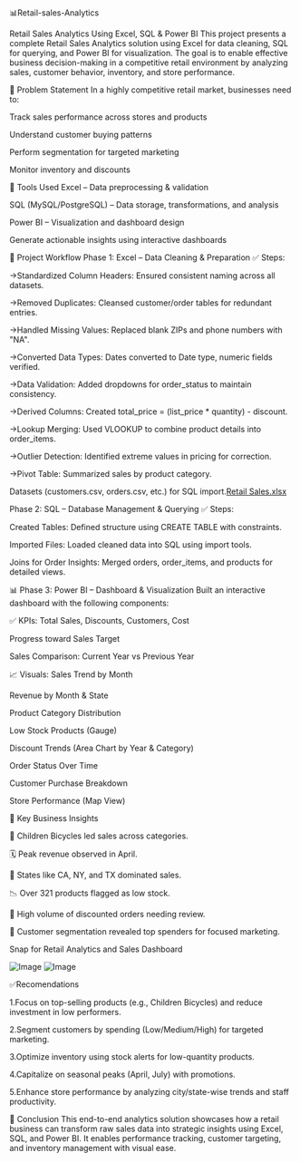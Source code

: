 📊Retail-sales-Analytics

Retail Sales Analytics Using Excel, SQL & Power BI
This project presents a complete Retail Sales Analytics solution using Excel for data cleaning, SQL for querying, and Power BI for visualization. The goal is to enable effective business decision-making in a competitive retail environment by analyzing sales, customer behavior, inventory, and store performance.

📌 Problem Statement
In a highly competitive retail market, businesses need to:

Track sales performance across stores and products

Understand customer buying patterns

Perform segmentation for targeted marketing

Monitor inventory and discounts

🔧 Tools Used
Excel – Data preprocessing & validation

SQL (MySQL/PostgreSQL) – Data storage, transformations, and analysis

Power BI – Visualization and dashboard design

Generate actionable insights using interactive dashboards

🧭 Project Workflow
Phase 1: Excel – Data Cleaning & Preparation
✅ Steps:

->Standardized Column Headers: Ensured consistent naming across all datasets.

->Removed Duplicates: Cleansed customer/order tables for redundant entries.

->Handled Missing Values: Replaced blank ZIPs and phone numbers with "NA".

->Converted Data Types: Dates converted to Date type, numeric fields verified.

->Data Validation: Added dropdowns for order_status to maintain consistency.

->Derived Columns: Created total_price = (list_price * quantity) - discount.

->Lookup Merging: Used VLOOKUP to combine product details into order_items.

->Outlier Detection: Identified extreme values in pricing for correction.

->Pivot Table: Summarized sales by product category.

Datasets 
(customers.csv, orders.csv, etc.) for SQL import.[Retail Sales.xlsx](https://github.com/user-attachments/files/20123951/Retail.Sales.xlsx)

Phase 2: SQL – Database Management & Querying
✅ Steps:

Created Tables: Defined structure using CREATE TABLE with constraints.

Imported Files: Loaded cleaned data into SQL using import tools.

Joins for Order Insights: Merged orders, order_items, and products for detailed views.

📊 Phase 3: Power BI – Dashboard & Visualization
Built an interactive dashboard with the following components:

✅ KPIs:
Total Sales, Discounts, Customers, Cost

Progress toward Sales Target

Sales Comparison: Current Year vs Previous Year

📈 Visuals:
Sales Trend by Month

Revenue by Month & State

Product Category Distribution

Low Stock Products (Gauge)

Discount Trends (Area Chart by Year & Category)

Order Status Over Time

Customer Purchase Breakdown

Store Performance (Map View)

📌 Key Business Insights

🚴 Children Bicycles led sales across categories.

🗓️ Peak revenue observed in April.

📍 States like CA, NY, and TX dominated sales.

📉 Over 321 products flagged as low stock.

🧾 High volume of discounted orders needing review.

👥 Customer segmentation revealed top spenders for focused marketing.

Snap for Retail Analytics and Sales Dashboard

![Image](https://github.com/user-attachments/assets/043b88ed-8764-4db2-86d4-b648c6838f7f)
![Image](https://github.com/user-attachments/assets/33fb2553-f6bd-427e-9a5c-f9022692651f)

✅Recomendations

1.Focus on top-selling products (e.g., Children Bicycles) and reduce investment in low performers.

2.Segment customers by spending (Low/Medium/High) for targeted marketing.

3.Optimize inventory using stock alerts for low-quantity products.

4.Capitalize on seasonal peaks (April, July) with promotions.

5.Enhance store performance by analyzing city/state-wise trends and staff productivity.




🏁 Conclusion
This end-to-end analytics solution showcases how a retail business can transform raw sales data into strategic insights using Excel, SQL, and Power BI. It enables performance tracking, customer targeting, and inventory management with visual ease.

